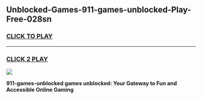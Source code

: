 
## Unblocked-Games-911-games-unblocked-Play-Free-028sn
<h3>
<a href="https://premium76.site?title=911-games-unblocked&ref=15A">CLICK TO PLAY</a></h3>
<hr>

<h3>
<a href="https://premium76.site?title=911-games-unblocked&ref=15A">CLICK 2 PLAY</a>
  
</h3>

<a href="https://premium76.site?title=911-games-unblocked&ref=15A"><img src="https://clearcache.store/games.png"></a>


**911-games-unblocked games unblocked: Your Gateway to Fun and Accessible Online Gaming**

